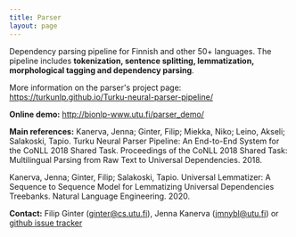 ```yaml
---
title: Parser
layout: page
---
```


Dependency parsing pipeline for Finnish and other 50+ languages. The pipeline includes **tokenization, sentence splitting, lemmatization, morphological tagging and dependency parsing**.

 More information on the parser's project page: <https://turkunlp.github.io/Turku-neural-parser-pipeline/>
 
 **Online demo:** <http://bionlp-www.utu.fi/parser_demo/>
 
 **Main references:**
Kanerva, Jenna; Ginter, Filip; Miekka, Niko; Leino, Akseli; Salakoski, Tapio. Turku Neural Parser Pipeline: An End-to-End System for the CoNLL 2018 Shared Task. Proceedings of the CoNLL 2018 Shared Task: Multilingual Parsing from Raw Text to Universal Dependencies. 2018.

Kanerva, Jenna; Ginter, Filip; Salakoski, Tapio. Universal Lemmatizer: A Sequence to Sequence Model for Lemmatizing Universal Dependencies Treebanks. Natural Language Engineering. 2020.
 
 **Contact:** Filip Ginter (ginter@cs.utu.fi), Jenna Kanerva (jmnybl@utu.fi) or [github issue tracker](https://github.com/TurkuNLP/Turku-neural-parser-pipeline/issues)
